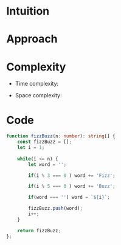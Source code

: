 # Intuition
<!-- Describe your first thoughts on how to solve this problem. -->

# Approach
<!-- Describe your approach to solving the problem. -->

# Complexity
- Time complexity:
<!-- Add your time complexity here, e.g. $$O(n)$$ -->

- Space complexity:
<!-- Add your space complexity here, e.g. $$O(n)$$ -->

# Code
```typescript []
function fizzBuzz(n: number): string[] {
    const fizzBuzz = [];
    let i = 1;
    
    while(i <= n) {
        let word = '';

        if(i % 3 === 0 ) word += 'Fizz';

        if(i % 5 === 0 ) word += 'Buzz';

        if(word === '') word = `${i}`;

        fizzBuzz.push(word);
        i++;
    }

    return fizzBuzz;
};
```